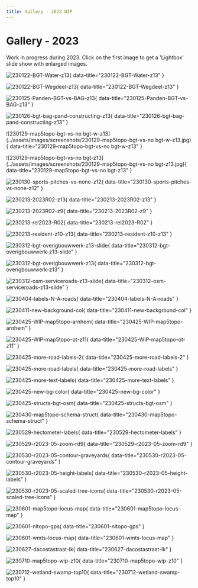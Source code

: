 ```yaml
---
title: Gallery - 2023 WIP
---
```


# Gallery - 2023

Work in progress during 2023. Click on the first image to get
a 'Lightbox' slide show with enlarged images.

![230122-BGT-Water-z13](../assets/images/screenshots/230122-BGT-Water-z13.jpg){ data-title="230122-BGT-Water-z13" }

![230122-BGT-Wegdeel-z13](../assets/images/screenshots/230122-BGT-Wegdeel-z13.jpg){ data-title="230122-BGT-Wegdeel-z13" }

![230125-Panden-BGT-vs-BAG-z13](../assets/images/screenshots/230125-Panden-BGT-vs-BAG-z13.jpg){ data-title="230125-Panden-BGT-vs-BAG-z13" }

![230126-bgt-bag-pand-constructing-z13](../assets/images/screenshots/230126-bgt-bag-pand-constructing-z13.jpg){ data-title="230126-bgt-bag-pand-constructing-z13" }

![230129-map5topo-bgt-vs-no bgt-w-z13](../assets/images/screenshots/230129-map5topo-bgt-vs-no bgt-w-z13.jpg){ data-title="230129-map5topo-bgt-vs-no bgt-w-z13" }

![230129-map5topo-bgt-vs-no bgt-z13](../assets/images/screenshots/230129-map5topo-bgt-vs-no bgt-z13.jpg){ data-title="230129-map5topo-bgt-vs-no bgt-z13" }

![230130-sports-pitches-vs-none-z12](../assets/images/screenshots/230130-sports-pitches-vs-none-z12.jpg){ data-title="230130-sports-pitches-vs-none-z12" }

![230213-2023R02-z13](../assets/images/screenshots/230213-2023R02-z13.jpg){ data-title="230213-2023R02-z13" }

![230213-2023R02-z9](../assets/images/screenshots/230213-2023R02-z9.jpg){ data-title="230213-2023R02-z9" }

![230213-rel2023-R02](../assets/images/screenshots/230213-rel2023-R02.jpg){ data-title="230213-rel2023-R02" }

![230213-resident-z10-z13](../assets/images/screenshots/230213-resident-z10-z13.jpg){ data-title="230213-resident-z10-z13" }

![230312-bgt-overigbouwwerk-z13-slide](../assets/images/screenshots/230312-bgt-overigbouwwerk-z13-slide.jpg){ data-title="230312-bgt-overigbouwwerk-z13-slide" }

![230312-bgt-overigbouwwerk-z13](../assets/images/screenshots/230312-bgt-overigbouwwerk-z13.jpg){ data-title="230312-bgt-overigbouwwerk-z13" }

![230312-osm-serviceroads-z13-slide](../assets/images/screenshots/230312-osm-serviceroads-z13-slide.jpg){ data-title="230312-osm-serviceroads-z13-slide" }

![230404-labels-N-A-roads](../assets/images/screenshots/230404-labels-N-A-roads.jpg){ data-title="230404-labels-N-A-roads" }

![230411-new-background-col](../assets/images/screenshots/230411-new-background-col.jpg){ data-title="230411-new-background-col" }

![230425-WIP-map5topo-arnhem](../assets/images/screenshots/230425-WIP-map5topo-arnhem.jpg){ data-title="230425-WIP-map5topo-arnhem" }

![230425-WIP-map5topo-ot-z11](../assets/images/screenshots/230425-WIP-map5topo-ot-z11.jpg){ data-title="230425-WIP-map5topo-ot-z11" }

![230425-more-road-labels-2](../assets/images/screenshots/230425-more-road-labels-2.jpg){ data-title="230425-more-road-labels-2" }

![230425-more-road-labels](../assets/images/screenshots/230425-more-road-labels.jpg){ data-title="230425-more-road-labels" }

![230425-more-text-labels](../assets/images/screenshots/230425-more-text-labels.jpg){ data-title="230425-more-text-labels" }

![230425-new-bg-color](../assets/images/screenshots/230425-new-bg-color.jpg){ data-title="230425-new-bg-color" }

![230425-structs-bgt-osm](../assets/images/screenshots/230425-structs-bgt-osm.jpg){ data-title="230425-structs-bgt-osm" }

![230430-map5topo-schema-struct](../assets/images/screenshots/230430-map5topo-schema-struct.png){ data-title="230430-map5topo-schema-struct" }

![230529-hectometer-labels](../assets/images/screenshots/230529-hectometer-labels.jpg){ data-title="230529-hectometer-labels" }

![230529-r2023-05-zoom-rd9](../assets/images/screenshots/230529-r2023-05-zoom-rd9.jpg){ data-title="230529-r2023-05-zoom-rd9" }

![230530-r2023-05-contour-graveyards](../assets/images/screenshots/230530-r2023-05-contour-graveyards.jpg){ data-title="230530-r2023-05-contour-graveyards" }

![230530-r2023-05-height-labels](../assets/images/screenshots/230530-r2023-05-height-labels.jpg){ data-title="230530-r2023-05-height-labels" }

![230530-r2023-05-scaled-tree-icons](../assets/images/screenshots/230530-r2023-05-scaled-tree-icons.jpg){ data-title="230530-r2023-05-scaled-tree-icons" }

![230601-map5topo-locus-map](../assets/images/screenshots/230601-map5topo-locus-map.png){ data-title="230601-map5topo-locus-map" }

![230601-nltopo-gps](../assets/images/screenshots/230601-nltopo-gps.png){ data-title="230601-nltopo-gps" }

![230601-wmts-locus-map](../assets/images/screenshots/230601-wmts-locus-map.png){ data-title="230601-wmts-locus-map" }

![230627-dacostastraat-lk](../assets/images/screenshots/230627-dacostastraat-lk.jpg){ data-title="230627-dacostastraat-lk" }

![230710-map5topo-wip-z10](../assets/images/screenshots/230710-map5topo-wip-z10.jpg){ data-title="230710-map5topo-wip-z10" }

![230712-wetland-swamp-top10](../assets/images/screenshots/230712-wetland-swamp-top10.jpg){ data-title="230712-wetland-swamp-top10" }
